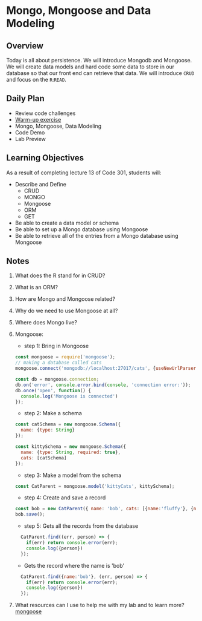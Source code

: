 # Mongo, Mongoose and Data Modeling

## Overview

Today is all about persistence. We will introduce Mongodb and Mongoose. We will create data models and hard code some data to store in our database so that our front end can retrieve that data. We will introduce `CRUD` and focus on the `R`:`READ`.

## Daily Plan

- Review code challenges
- [Warm-up exercise](./warm-up.md)
- Mongo, Mongoose, Data Modeling
- Code Demo
- Lab Preview

## Learning Objectives

As a result of completing lecture 13 of Code 301, students will:

- Describe and Define
  - CRUD
  - MONGO
  - Mongoose
  - ORM
  - GET
- Be able to create a data model or schema
- Be able to set up a Mongo database using Mongoose
- Be able to retrieve all of the entries from a Mongo database using Mongoose

## Notes

1. What does the R stand for in CRUD?

1. What is an ORM?

1. How are Mongo and Mongoose related?

1. Why do we need to use Mongoose at all?

1. Where does Mongo live?

1. Mongoose:
    - step 1: Bring in Mongoose

    ```javaScript
    const mongoose = require('mongoose');
    // making a database called cats
    mongoose.connect('mongodb://localhost:27017/cats', {useNewUrlParser: true, useUnifiedTopology: true});

    const db = mongoose.connection;
    db.on('error', console.error.bind(console, 'connection error:'));
    db.once('open', function() {
      console.log('Mongoose is connected')
    });
    ```

    - step 2: Make a schema

    ```javaScript
    const catSchema = new mongoose.Schema({
      name: {type: String}
    });

    const kittySchema = new mongoose.Schema({
      name: {type: String, required: true},
      cats: [catSchema]
    });
    ```

    - step 3: Make a model from the schema

    ```javaScript
    const CatParent = mongoose.model('kittyCats', kittySchema);
    ```

    - step 4: Create and save a record

    ```javaScript
    const bob = new CatParent({ name: 'bob', cats: [{name:'fluffy'}, {name:'joe'}]});
    bob.save();
    ```

    - step 5: Gets all the records from the database

    ```javaScript
      CatParent.find((err, person) => {
        if(err) return console.error(err);
        console.log({person})
      });
    ```

    - Gets the record where the name is 'bob'

    ```javaScript
      CatParent.find({name:'bob'}, (err, person) => {
        if(err) return console.error(err);
        console.log({person})
      });
    ```

1. What resources can I use to help me with my lab and to learn more?
[mongoose](https://mongoosejs.com/docs/)
